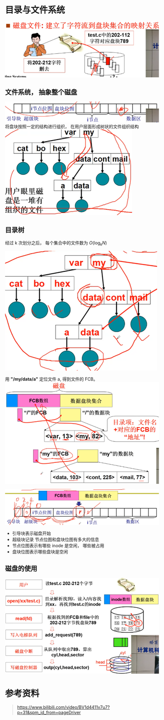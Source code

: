 # 目录与文件系统

![](images/2021-08-12-08-08-16.png)

## 文件系统， 抽象整个磁盘
![](images/2021-08-12-08-11-41.png)
将盘块按照一定的结构进行组织， 在用户层面形成树状的文件组织结构
![](images/2021-08-12-08-12-25.png)

## 目录树
经过 k 次划分之后， 每个集合中的文件数为 $O(\log_kN)$

![](images/2021-08-12-08-18-28.png)

用 **"/my/data/a"** 定位文件 a, 得到文件的 FCB。
![](images/2021-08-12-08-31-32.png)

![](images/2021-08-12-09-08-22.png)
* 引导块表示磁盘开始
* 超级块记录 节点位图和盘块位图有多大的信息
* 节点位图表示有哪些 inode 是空闲， 哪些被占用
* 盘块位图表示哪些盘块是空闲

## 磁盘的使用
![](images/2021-08-12-09-11-36.png)

# 参考资料
> https://www.bilibili.com/video/BV1d4411v7u7?p=31&spm_id_from=pageDriver
